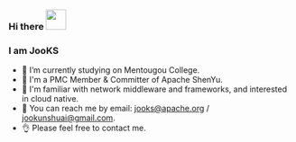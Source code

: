 ### Hi there <img src="https://raw.githubusercontent.com/iampavangandhi/iampavangandhi/master/gifs/Hi.gif" width="36" height="36"/>

### I am JooKS

- 🔭 I’m currently studying on Mentougou College.
- 🚀 I'm a PMC Member & Committer of Apache ShenYu.
- 📖 I'm familiar with network middleware and frameworks, and interested in cloud native.
- 💬 You can reach me by email: jooks@apache.org / jookunshuai@gmail.com.
- 👌 Please feel free to contact me.

